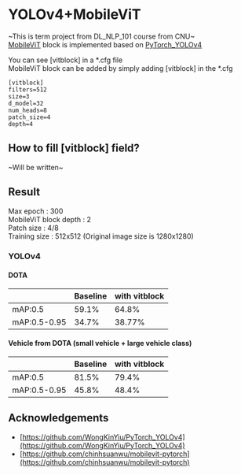 # YOLOv4+MobileViT

~This is term project from DL_NLP_101 course from CNU~\
[MobileViT](https://github.com/chinhsuanwu/mobilevit-pytorch) block is implemented based on [PyTorch_YOLOv4](https://github.com/WongKinYiu/PyTorch_YOLOv4)

You can see [vitblock] in a *.cfg file\
MobileViT block can be added by simply adding [vitblock] in the *.cfg
```
[vitblock]
filters=512
size=3
d_model=32
num_heads=8
patch_size=4
depth=4
```
## How to fill [vitblock] field?
~Will be written~ 

## Result
Max epoch : 300\
MobileViT block depth : 2\
Patch size : 4/8\
Training size : 512x512 (Original image size is 1280x1280)

### YOLOv4
#### DOTA
||Baseline|with vitblock|
|------|---|---|
|mAP:0.5|59.1%|64.8%|
|mAP:0.5-0.95|34.7%|38.77%|

#### Vehicle from DOTA (small vehicle + large vehicle class)
||Baseline|with vitblock|
|------|---|---|
|mAP:0.5|81.5%|79.4%|
|mAP:0.5-0.95|45.8%|48.4%|

<!--
### YOLOv4-Tiny
#### DOTA
||Baseline|Neck(patch size:4)|Neck(patch size:8)|Backbone(patch size:4)|Backbone+Neck|
|------|---|---|---|---|---|
|mAP:0.5|41.93%|44.91%|43.72%|-|-|
|mAP:0.5-0.95|21.6%|23.86%|23.25%|-|-|

#### Vehicle from DOTA (small vehicle + large vehicle class)
||Baseline|Neck(patch size:4)|Neck(patch size:8)|Backbone(patch size:4)|Backbone+Neck|
|------|---|---|---|---|---|
|mAP:0.5|61.69%|64.08%|63.05%|62.25%|64.4%|
|mAP:0.5-0.95|33.13%|35.42%|33.91%|35.94|33.13%|
-->

## Acknowledgements
* [https://github.com/WongKinYiu/PyTorch_YOLOv4](https://github.com/WongKinYiu/PyTorch_YOLOv4)
* [https://github.com/chinhsuanwu/mobilevit-pytorch](https://github.com/chinhsuanwu/mobilevit-pytorch)
